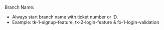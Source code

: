 Branch Name:
- Always start branch name with ticket number or ID.
- Example: tk-1-signup-feature, tk-2-login-feature & fx-1-login-validation

